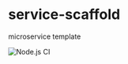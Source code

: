 # service-scaffold
microservice template

![Node.js CI](https://github.com/gmvbr/service-scaffold/workflows/Node.js%20CI/badge.svg)